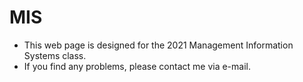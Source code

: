 # MIS
- This web page is designed for the 2021 Management Information Systems class.
- If you find any problems, please contact me via e-mail.
